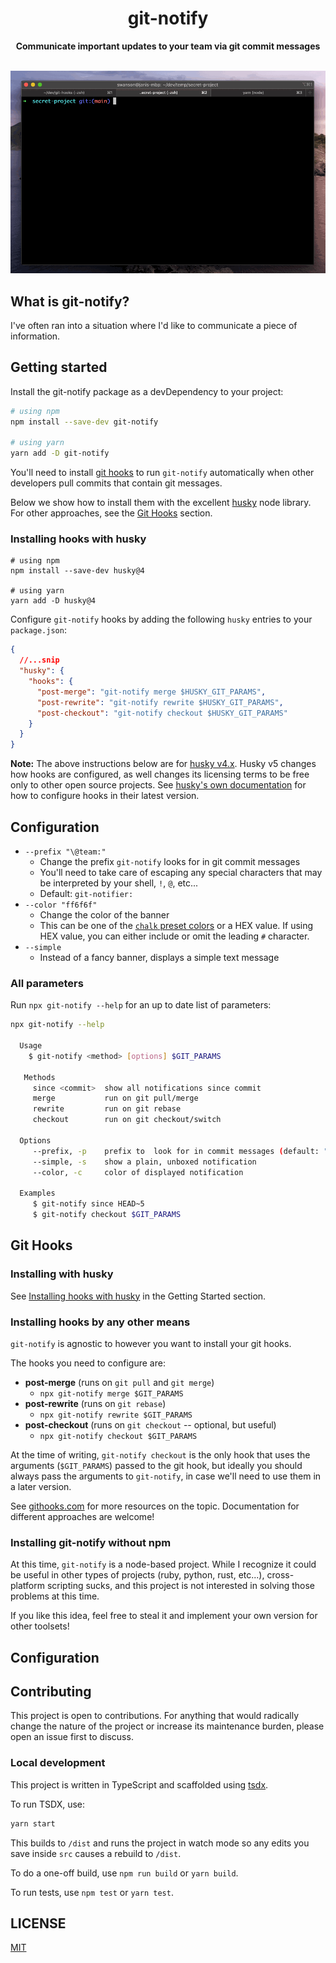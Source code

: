 <h1 align="center">git-notify</h1>
<p align="center">
<strong>Communicate important updates to your team via git commit messages</strong>
<br><br>

![Demo](docs/demo.gif)

## What is git-notify?

I've often ran into a situation where I'd like to communicate a piece of information.

## Getting started

Install the git-notify package as a devDependency to your project:

```bash
# using npm
npm install --save-dev git-notify

# using yarn
yarn add -D git-notify
```

You'll need to install [git hooks](https://git-scm.com/book/en/v2/Customizing-Git-Git-Hooks) to run `git-notify` automatically when other developers pull commits that contain git messages.

Below we show how to install them with the excellent [husky](https://github.com/typicode/husky) node library. For other approaches, see the [Git Hooks](#git-hooks) section.

### Installing hooks with husky

```
# using npm
npm install --save-dev husky@4

# using yarn
yarn add -D husky@4
```

Configure `git-notify` hooks by adding the following `husky` entries to your `package.json`:

```json
{
  //...snip
  "husky": {
    "hooks": {
      "post-merge": "git-notify merge $HUSKY_GIT_PARAMS",
      "post-rewrite": "git-notify rewrite $HUSKY_GIT_PARAMS",
      "post-checkout": "git-notify checkout $HUSKY_GIT_PARAMS"
    }
  }
}
```

**Note:** The above instructions below are for [husky v4.x](https://github.com/typicode/husky/tree/master). Husky v5 changes how hooks are configured, as well changes its licensing terms to be free only to other open source projects. See [husky's own documentation](https://dev.to/typicode/what-s-new-in-husky-5-32g5) for how to configure hooks in their latest version.

## Configuration

- `--prefix "\@team:"`
  - Change the prefix `git-notify` looks for in git commit messages
  - You'll need to take care of escaping any special characters that may be interpreted by your shell, `!`, `@`, etc...
  - Default: `git-notifier:`
- `--color "ff6f6f"`
  - Change the color of the banner
  - This can be one of the [`chalk` preset colors](https://www.npmjs.com/package/chalk#colors) or a HEX value. If using HEX value, you can either include or omit the leading `#` character.
- `--simple`
  - Instead of a fancy banner, displays a simple text message

### All parameters

Run `npx git-notify --help` for an up to date list of parameters:

```sh
npx git-notify --help

  Usage
    $ git-notify <method> [options] $GIT_PARAMS

   Methods
     since <commit>  show all notifications since commit
     merge           run on git pull/merge
     rewrite         run on git rebase
     checkout        run on git checkout/switch

  Options
     --prefix, -p    prefix to  look for in commit messages (default: "git-notify:")
     --simple, -s    show a plain, unboxed notification
     --color, -c     color of displayed notification

  Examples
     $ git-notify since HEAD~5
     $ git-notify checkout $GIT_PARAMS
```

## Git Hooks

### Installing with husky

See [Installing hooks with husky](#installing-hooks-with-husky) in the Getting Started section.

### Installing hooks by any other means

`git-notify` is agnostic to however you want to install your git hooks.

The hooks you need to configure are:

- **post-merge** (runs on `git pull` and `git merge`)
  - `npx git-notify merge $GIT_PARAMS`
- **post-rewrite** (runs on `git rebase`)
  - `npx git-notify rewrite $GIT_PARAMS`
- **post-checkout** (runs on `git checkout` -- optional, but useful)
  - `npx git-notify checkout $GIT_PARAMS`

At the time of writing, `git-notify checkout` is the only hook that uses the arguments (`$GIT_PARAMS`) passed to the git hook, but ideally you should always pass the arguments to `git-notify`, in case we'll need to use them in a later version.

See [githooks.com](https://githooks.com/) for more resources on the topic. Documentation for different approaches are welcome!

### Installing git-notify without npm

At this time, `git-notify` is a node-based project. While I recognize it could be useful in other types of projects (ruby, python, rust, etc...), cross-platform scripting sucks, and this project is not interested in solving those problems at this time.

If you like this idea, feel free to steal it and implement your own version for other toolsets!

## Configuration

## Contributing

This project is open to contributions. For anything that would radically change the nature of the project or increase its maintenance burden, please open an issue first to discuss.

### Local development

This project is written in TypeScript and scaffolded using [tsdx](https://github.com/formium/tsdx).

To run TSDX, use:

```bash
yarn start
```

This builds to `/dist` and runs the project in watch mode so any edits you save inside `src` causes a rebuild to `/dist`.

To do a one-off build, use `npm run build` or `yarn build`.

To run tests, use `npm test` or `yarn test`.

## LICENSE

[MIT](LICENSE)
